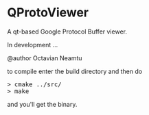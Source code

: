 QProtoViewer
============

A qt-based Google Protocol Buffer viewer.

In development ...

@author Octavian Neamtu

to compile enter the build directory and then do
<pre>
> cmake ../src/
> make
</pre>
and you'll get the binary.

